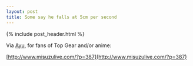 ```yaml
---
layout: post
title: Some say he falls at 5cm per second
---
```


{% include post_header.html %}

Via [Ayu](http://www.misuzulive.com/), for fans of Top Gear and/or anime:

[http://www.misuzulive.com/?p=387](http://www.misuzulive.com/?p=387)

